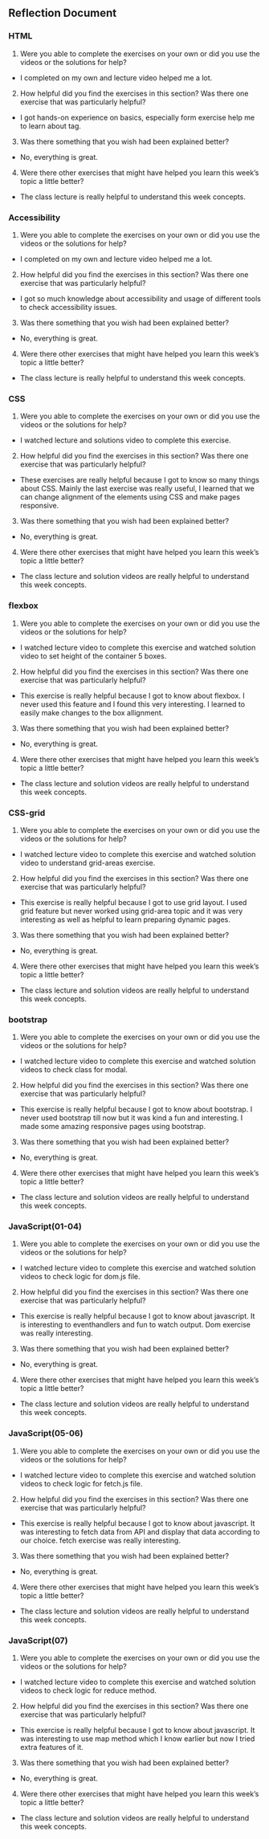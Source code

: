 ## Reflection Document

### HTML

1. Were you able to complete the exercises on your own or did you use the videos or the solutions for help?

- I completed on my own and lecture video helped me a lot.

2. How helpful did you find the exercises in this section? Was there one exercise that was particularly helpful?

- I got hands-on experience on basics, especially form exercise help me to learn about <lengend> tag.

3. Was there something that you wish had been explained better?

- No, everything is great.

4. Were there other exercises that might have helped you learn this week’s topic a little better?

- The class lecture is really helpful to understand this week concepts.

### Accessibility

1. Were you able to complete the exercises on your own or did you use the videos or the solutions for help?

- I completed on my own and lecture video helped me a lot.

2. How helpful did you find the exercises in this section? Was there one exercise that was particularly helpful?

- I got so much knowledge about accessibility and usage of different tools to check accessibility issues.

3. Was there something that you wish had been explained better?

- No, everything is great.

4. Were there other exercises that might have helped you learn this week’s topic a little better?

- The class lecture is really helpful to understand this week concepts.

### CSS

1. Were you able to complete the exercises on your own or did you use the videos or the solutions for help?

- I watched lecture and solutions video to complete this exercise.

2. How helpful did you find the exercises in this section? Was there one exercise that was particularly helpful?

- These exercises are really helpful because I got to know so many things about CSS. Mainly the last exercise was really useful, I learned that we can change alignment of the elements using CSS and make pages responsive.

3. Was there something that you wish had been explained better?

- No, everything is great.

4. Were there other exercises that might have helped you learn this week’s topic a little better?

- The class lecture and solution videos are really helpful to understand this week concepts.

### flexbox

1. Were you able to complete the exercises on your own or did you use the videos or the solutions for help?

- I watched lecture video to complete this exercise and watched solution video to set height of the container 5 boxes.

2. How helpful did you find the exercises in this section? Was there one exercise that was particularly helpful?

- This exercise is really helpful because I got to know about flexbox. I never used this feature and I found this very interesting. I learned to easily make changes to the box allignment.

3. Was there something that you wish had been explained better?

- No, everything is great.

4. Were there other exercises that might have helped you learn this week’s topic a little better?

- The class lecture and solution videos are really helpful to understand this week concepts.

### CSS-grid

1. Were you able to complete the exercises on your own or did you use the videos or the solutions for help?

- I watched lecture video to complete this exercise and watched solution video to understand grid-areas exercise.

2. How helpful did you find the exercises in this section? Was there one exercise that was particularly helpful?

- This exercise is really helpful because I got to use grid layout. I used grid feature but never worked using grid-area topic and it was very interesting as well as helpful to learn preparing dynamic pages.

3. Was there something that you wish had been explained better?

- No, everything is great.

4. Were there other exercises that might have helped you learn this week’s topic a little better?

- The class lecture and solution videos are really helpful to understand this week concepts.

### bootstrap

1. Were you able to complete the exercises on your own or did you use the videos or the solutions for help?

- I watched lecture video to complete this exercise and watched solution videos to check class for modal.

2. How helpful did you find the exercises in this section? Was there one exercise that was particularly helpful?

- This exercise is really helpful because I got to know about bootstrap. I never used bootstrap till now but it was kind a fun and interesting. I made some amazing responsive pages using bootstrap.

3. Was there something that you wish had been explained better?

- No, everything is great.

4. Were there other exercises that might have helped you learn this week’s topic a little better?

- The class lecture and solution videos are really helpful to understand this week concepts.

### JavaScript(01-04)

1. Were you able to complete the exercises on your own or did you use the videos or the solutions for help?

- I watched lecture video to complete this exercise and watched solution videos to check logic for dom.js file.

2. How helpful did you find the exercises in this section? Was there one exercise that was particularly helpful?

- This exercise is really helpful because I got to know about javascript. It is interesting to eventhandlers and fun to watch output. Dom exercise was really interesting.

3. Was there something that you wish had been explained better?

- No, everything is great.

4. Were there other exercises that might have helped you learn this week’s topic a little better?

- The class lecture and solution videos are really helpful to understand this week concepts.

### JavaScript(05-06)

1. Were you able to complete the exercises on your own or did you use the videos or the solutions for help?

- I watched lecture video to complete this exercise and watched solution videos to check logic for fetch.js file.

2. How helpful did you find the exercises in this section? Was there one exercise that was particularly helpful?

- This exercise is really helpful because I got to know about javascript. It was interesting to fetch data from API and display that data according to our choice. fetch exercise was really interesting.

3. Was there something that you wish had been explained better?

- No, everything is great.

4. Were there other exercises that might have helped you learn this week’s topic a little better?

- The class lecture and solution videos are really helpful to understand this week concepts.

### JavaScript(07)

1. Were you able to complete the exercises on your own or did you use the videos or the solutions for help?

- I watched lecture video to complete this exercise and watched solution videos to check logic for reduce method.

2. How helpful did you find the exercises in this section? Was there one exercise that was particularly helpful?

- This exercise is really helpful because I got to know about javascript. It was interesting to use map method which I know earlier but now I tried extra features of it.

3. Was there something that you wish had been explained better?

- No, everything is great.

4. Were there other exercises that might have helped you learn this week’s topic a little better?

- The class lecture and solution videos are really helpful to understand this week concepts.
